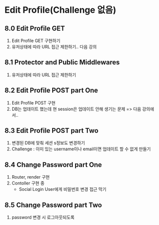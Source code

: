 # Edit Profile(Challenge 없음)

## 8.0 Edit Profile GET

1.  Edit Profile GET 구현하기
2.  유저상태에 따라 URL 접근 제한하기.. 다음 강의

## 8.1 Protector and Public Middlewares

1. 유저상태에 따라 URL 접근 제한하기

## 8.2 Edit Profile POST part One

1. Edit Profile POST 구현
2. DB는 업데이트 했는데 현 session은 업데이트 안해 생기는 문제 => 다음 강의에서..

## 8.3 Edit Profile POST part Two

1. 변경된 DB에 맞춰 세션 s정보도 변경하기
2. Challenge : 이미 있는 username이나 email이면 업데이트 할 수 없게 만들기

## 8.4 Change Password part One

1. Router, render 구현
2. Contoller 구현 중
   - Social Login User에게 비밀번호 변경 접근 막기

## 8.5 Change Password part Two

1. password 변경 시 로그아웃되도록
